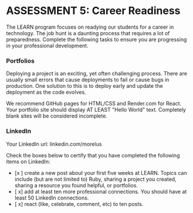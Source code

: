 # ASSESSMENT 5: Career Readiness

The LEARN program focuses on readying our students for a career in technology. The job hunt is a daunting process that requires a lot of preparedness. Complete the following tasks to ensure you are progressing in your professional development.

### Portfolios

Deploying a project is an exciting, yet often challenging process. There are usually small errors that cause deployments to fail or cause bugs in production. One solution to this is to deploy early and update the deployment as the code evolves.

 <!-- Submit the link to your deployed portfolio site: https://morelus.github.io/Markayel_portfolio/ -->

We recommend GitHub pages for HTML/CSS and Render.com for React. Your portfolio site should display AT LEAST "Hello World" text. Completely blank sites will be considered incomplete. 

### LinkedIn

Your LinkedIn url: linkedin.com/morelus

Check the boxes below to certify that you have completed the following items on LinkedIn:

- [x ] create a new post about your first five weeks at LEARN. Topics can include (but are not limited to) Ruby, sharing a project you created, sharing a resource you found helpful, or portfolios.
- [ x] add at least ten more professional connections. You should have at least 50 LinkedIn connections.
- [ x] react (like, celebrate, comment, etc) to ten posts.
